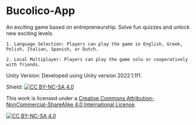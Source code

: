 # Bucolico-App
An exciting game based on entrepreneurship. Solve fun quizzes and unlock new exciting levels.

    1. Language Selection: Players can play the game in English, Greek, Polish, Italian, Spanish, or Dutch. 

    2. Local Multiplayer: Players can play the game solo or cooperatively with friends.

 Unity Version: Developed using Unity version 2022.1.1f1. 


 Shield: [![CC BY-NC-SA 4.0][cc-by-nc-sa-shield]][cc-by-nc-sa]

This work is licensed under a
[Creative Commons Attribution-NonCommercial-ShareAlike 4.0 International License][cc-by-nc-sa].

[![CC BY-NC-SA 4.0][cc-by-nc-sa-image]][cc-by-nc-sa]

[cc-by-nc-sa]: http://creativecommons.org/licenses/by-nc-sa/4.0/
[cc-by-nc-sa-image]: https://licensebuttons.net/l/by-nc-sa/4.0/88x31.png
[cc-by-nc-sa-shield]: https://img.shields.io/badge/License-CC%20BY--NC--SA%204.0-lightgrey.svg
